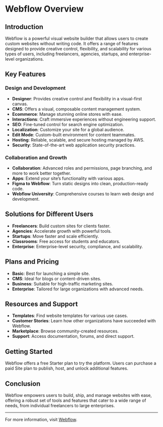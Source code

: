 # Webflow Overview

## Introduction
Webflow is a powerful visual website builder that allows users to create custom websites without writing code. It offers a range of features designed to provide creative control, flexibility, and scalability for various types of users, including freelancers, agencies, startups, and enterprise-level organizations.

## Key Features

### Design and Development
- **Designer**: Provides creative control and flexibility in a visual-first canvas.
- **CMS**: Offers a visual, composable content management system.
- **Ecommerce**: Manage stunning online stores with ease.
- **Interactions**: Craft immersive experiences without engineering support.
- **SEO**: Fine-tuned control for search engine optimization.
- **Localization**: Customize your site for a global audience.
- **Edit Mode**: Custom-built environment for content teammates.
- **Hosting**: Reliable, scalable, and secure hosting managed by AWS.
- **Security**: State-of-the-art web application security practices.

### Collaboration and Growth
- **Collaboration**: Advanced roles and permissions, page branching, and more to work better together.
- **Apps**: Extend your site’s functionality with various apps.
- **Figma to Webflow**: Turn static designs into clean, production-ready code.
- **Webflow University**: Comprehensive courses to learn web design and development.

## Solutions for Different Users
- **Freelancers**: Build custom sites for clients faster.
- **Agencies**: Accelerate growth with powerful tools.
- **Startups**: Move faster and scale efficiently.
- **Classrooms**: Free access for students and educators.
- **Enterprise**: Enterprise-level security, compliance, and scalability.

## Plans and Pricing
- **Basic**: Best for launching a simple site.
- **CMS**: Ideal for blogs or content-driven sites.
- **Business**: Suitable for high-traffic marketing sites.
- **Enterprise**: Tailored for large organizations with advanced needs.

## Resources and Support
- **Templates**: Find website templates for various use cases.
- **Customer Stories**: Learn how other organizations have succeeded with Webflow.
- **Marketplace**: Browse community-created resources.
- **Support**: Access documentation, forums, and direct support.

## Getting Started
Webflow offers a free Starter plan to try the platform. Users can purchase a paid Site plan to publish, host, and unlock additional features.

## Conclusion
Webflow empowers users to build, ship, and manage websites with ease, offering a robust set of tools and features that cater to a wide range of needs, from individual freelancers to large enterprises.

---

For more information, visit [Webflow](https://webflow.com).